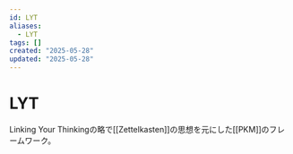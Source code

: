 ```yaml
---
id: LYT
aliases:
  - LYT
tags: []
created: "2025-05-28"
updated: "2025-05-28"
---
```


# LYT

Linking Your Thinkingの略で[[Zettelkasten]]の思想を元にした[[PKM]]のフレームワーク。
